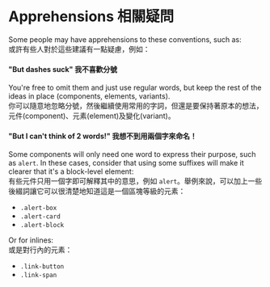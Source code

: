 # Apprehensions 相關疑問

Some people may have apprehensions to these conventions, such as: <br>
或許有些人對於這些建議有一點疑慮，例如：	

#### "But dashes suck" 我不喜歡分號

You're free to omit them and just use regular words, but keep the rest of the ideas in place (components, elements, variants). <br>
你可以隨意地忽略分號，然後繼續使用常用的字詞，但還是要保持著原本的想法，元件(component)、元素(element)及變化(variant)。

#### "But I can't think of 2 words!" 我想不到用兩個字來命名！

Some components will only need one word to express their purpose, such as `alert`. In these cases, consider that using some suffixes will make it clearer that it's a block-level element: <br>
有些元件只用一個字即可解釋其中的意思，例如 `alert`。舉例來說，可以加上一些後綴詞讓它可以很清楚地知道這是一個區塊等級的元素：


  * `.alert-box`
  * `.alert-card`
  * `.alert-block`

  Or for inlines: <br>
  或是對行內的元素：

  * `.link-button`
  * `.link-span`
